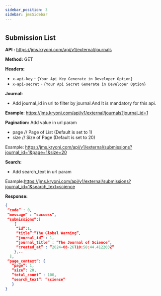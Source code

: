 ```yaml
---
sidebar_position: 3
sidebar: jmsSidebar
---
```


#

## **Submission List**

**API :** https://jms.kryoni.com/api/v1/external/journals

**Method:** GET

**Headers:**

- `x-api-key` - `{Your Api Key Generate in Developer Option}`
- `x-api-secret` - `{Your Api Secret Generate in Developer Option}`

**Journal:**

- Add journal_id in url to filter by journal.And It is mandatory for this api.

**Example**: https://jms.kryoni.com/api/v1/external/journals?journal_id=1

**Pagination:**
Add value in url param

- page // Page of List (Default is set to 1)
- size // Size of Page (Default is set to 20)

Example: https://jms.kryoni.com/api/v1/external/submissions?journal_id=1&page=1&size=20

**Search:**

- Add search_text in url param

Example:https://jms.kryoni.com/api/v1/external/submissions?journal_id=1&search_text=science

**Response:**

```json response
{
 “code” : 0,
 “message” : “success”,
 “submissions”:[
    {
     “id”:1,
     “title”:”The Global Warning”,
     “journal_id” : 1,
     “journal_title” : “The Journal of Science”,
     “created_at” : ”2024-08-26T10:58:44.412203Z”
    },..
  ],
 “page_context”: {
   “page”: 1,
   “size”: 20,
   “total_count” : 100,
   “search_text”: ”science”
   }
}
```
